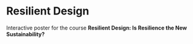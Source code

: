 # Resilient Design

Interactive poster for the course **Resilient Design: Is Resilience the New Sustainability?**
